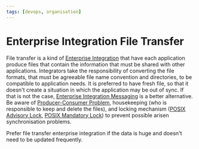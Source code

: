```yaml
---
tags: [devops, organisation]
---
```


# Enterprise Integration File Transfer

File transfer is a kind of [Enterprise Integration](202305011106.md) that have
each application produce files that contain the information that must be shared
with other applications. Integrators take the responsibility of converting the
file formats, that must be agreeable file name convention and directories, to be
compatible to application needs. It is preferred to have fresh file, so that it
doesn't create a situation in which the application may be out of sync. If that
is not the case, [Enterprise Integration Messaging](202305011126.md) is a better
alternative. Be aware of [Producer-Consumer Problem](202201301240.md),
housekeeping (who is responsible to keep and delete the files), and locking
mechanism ([POSIX Advisory Lock](202210262204.md), [POSIX Mandatory Lock](202210262144.md))
to prevent possible arisen synchronisation problems.

Prefer file transfer enterprise integration if the data is huge and doesn't need
to be updated frequently.
